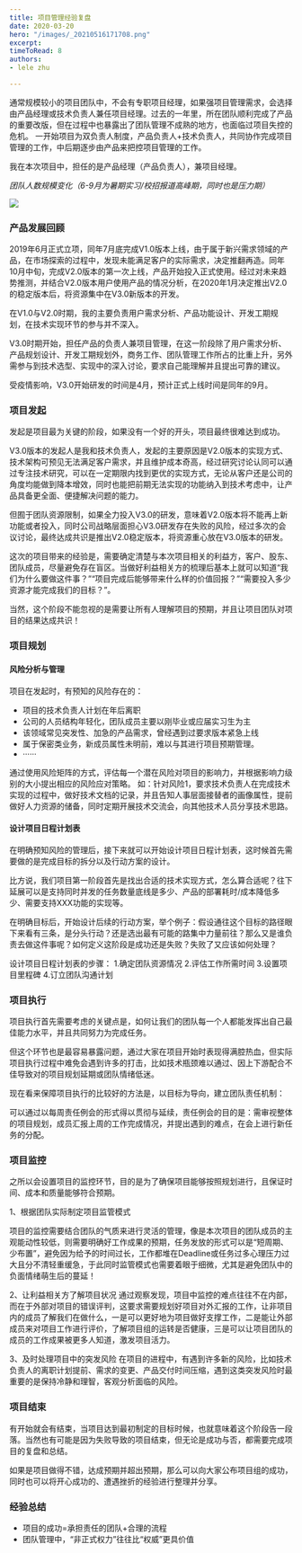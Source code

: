 ```yaml
---
title: 项目管理经验复盘
date: 2020-03-20
hero: "/images/_20210516171708.png"
excerpt: 
timeToRead: 8
authors:
- lele zhu

---
```

通常规模较小的项目团队中，不会有专职项目经理，如果强项目管理需求，会选择由产品经理或技术负责人兼任项目经理。过去的一年里，所在团队顺利完成了产品的重要改版，但在过程中也暴露出了团队管理不成熟的地方，也面临过项目失控的危机。 一开始项目为双负责人制度，产品负责人+技术负责人，共同协作完成项目管理的工作，中后期逐步由产品来把控项目管理的工作。

我在本次项目中，担任的是产品经理（产品负责人），兼项目经理。

_团队人数规模变化（6-9月为暑期实习/校招报道高峰期，同时也是压力期）_

![](/images/团队人数变化.png)

### 产品发展回顾

2019年6月正式立项，同年7月底完成V1.0版本上线，由于属于新兴需求领域的产品，在市场探索的过程中，发现未能满足客户的实际需求，决定推翻再造。同年10月中旬，完成V2.0版本的第一次上线，产品开始投入正式使用。经过对未来趋势推测，并结合V2.0版本用户使用产品的情况分析，在2020年1月决定推出V2.0的稳定版本后，将资源集中在V3.0新版本的开发。

在V1.0与V2.0时期，我的主要负责用户需求分析、产品功能设计、开发工期规划，在技术实现环节的参与并不深入。

 V3.0时期开始，担任产品的负责人兼项目管理，在这一阶段除了用户需求分析、产品规划设计、开发工期规划外，商务工作、团队管理工作所占的比重上升，另外需参与到技术选型、实现中的深入讨论，要求自己能理解并且提出可靠的建议。 

受疫情影响，V3.0开始研发的时间是4月，预计正式上线时间是同年的9月。

### 项目发起

发起是项目最为关键的阶段，如果没有一个好的开头，项目最终很难达到成功。

V3.0版本的发起人是我和技术负责人，发起的主要原因是V2.0版本的实现方式、技术架构可预见无法满足客户需求，并且维护成本奇高，经过研究讨论认同可以通过专注技术研究，可以在一定期限内找到更优的实现方式，无论从客户还是公司的角度均能做到降本增效，同时也能把前期无法实现的功能纳入到技术考虑中，让产品具备更全面、便捷解决问题的能力。

 但囿于团队资源限制，如果全力投入V3.0的研发，意味着V2.0版本将不能再上新功能或者投入，同时公司战略层面担心V3.0研发存在失败的风险，经过多次的会议讨论，最终达成共识是推出V2.0稳定版本，将资源重心放在V3.0版本的研发。 

这次的项目带来的经验是，需要确定清楚与本次项目相关的利益方，客户、股东、团队成员，尽量避免存在盲区。当做好利益相关方的梳理后基本上就可以知道“我们为什么要做这件事？”“项目完成后能够带来什么样的价值回报？”“需要投入多少资源才能完成我们的目标？”。

 当然，这个阶段不能忽视的是需要让所有人理解项目的预期，并且让项目团队对项目的结果达成共识！

### 项目规划

#### 风险分析与管理

项目在发起时，有预知的风险存在的：

* 项目的技术负责人计划在年后离职
* 公司的人员结构年轻化，团队成员主要以刚毕业或应届实习生为主
* 该领域常见突发性、加急的产品需求，曾经遇到过要求版本紧急上线
* 属于保密类业务，新成员属性未明前，难以与其进行项目预期管理。
* ······

通过使用风险矩阵的方式，评估每一个潜在风险对项目的影响力，并根据影响力级别的大小提出相应的风险应对策略。 如：针对风险1，要求技术负责人在完成技术实现的过程中，做好技术文档的记录，并且告知人事层面接替者的画像属性，提前做好人力资源的储备，同时定期开展技术交流会，向其他技术人员分享技术思路。

#### 设计项目日程计划表

在明确预知风险的管理后，接下来就可以开始设计项目日程计划表，这时候首先需要做的是完成目标的拆分以及行动方案的设计。

比方说，我们项目第一阶段首先是找出合适的技术实现方式，怎么算合适呢？往下延展可以是支持同时并发的任务数量底线是多少、产品的部署耗时/成本降低多少、需要支持XXX功能的实现等。 

在明确目标后，开始设计后续的行动方案，举个例子：假设通往这个目标的路径眼下来看有三条，是分头行动？还是选出最有可能的路集中力量前往？那么又是谁负责去做这件事呢？如何定义这阶段是成功还是失败？失败了又应该如何处理？

设计项目日程计划表的步骤：
1\.确定团队资源情况
2\.评估工作所需时间
3\.设置项目里程碑
4\.订立团队沟通计划

### 项目执行

项目执行首先需要考虑的关键点是，如何让我们的团队每一个人都能发挥出自己最佳能力水平，并且共同努力为完成任务。

但这个环节也是最容易暴露问题，通过大家在项目开始时表现得满腔热血，但实际项目执行过程中难免会遇到许多的打击，比如技术瓶颈难以通过、因上下游配合不佳导致对的项目规划延期或团队情绪低迷。 

现在看来保障项目执行的比较好的方法是，以目标为导向，建立团队责任机制： 

可以通过以每周责任例会的形式得以贯彻与延续，责任例会的目的是：需审视整体的项目规划，成员汇报上周的工作完成情况，并提出遇到的难点，在会上进行新任务的分配。

### 项目监控

之所以会设置项目的监控环节，目的是为了确保项目能够按照规划进行，且保证时间、成本和质量能够符合预期。

1、根据团队实际制定项目监管模式 

项目的监控需要结合团队的气质来进行灵活的管理，像是本次项目的团队成员的主观能动性较低，则需要明确好工作成果的预期，任务发放的形式可以是“短周期、少布置”，避免因为给予的时间过长，工作都堆在Deadline或任务过多心理压力过大且分不清轻重缓急，于此同时监管模式也需要着眼于细微，尤其是避免团队中的负面情绪萌生后的蔓延！

 2、让利益相关方了解项目状况 通过观察发现，项目中监控的难点往往不在内部，而在于外部对项目的错误评判，这要求需要规划好项目对外汇报的工作，让非项目内的成员了解我们在做什么，一是可以更好地为项目做好支撑工作，二是能让外部成员来对项目工作进行评价，了解项目组的运转是否健康，三是可以让项目团队的成员的工作成果被更多人知道，激发项目活力。 

3、及时处理项目中的突发风险 在项目的进程中，有遇到许多新的风险，比如技术负责人的离职计划提前、需求的变更、产品交付时间压缩，遇到这类突发风险时最重要的是保持冷静和理智，客观分析面临的风险。

### 项目结束

有开始就会有结束，当项目达到最初制定的目标时候，也就意味着这个阶段告一段落。当然也有可能是因为失败导致的项目结束，但无论是成功与否，都需要完成项目的复盘和总结。

如果是项目做得不错，达成预期并超出预期，那么可以向大家公布项目组的成功，同时也可以将开心成功的、遭遇挫折的经验进行整理并分享。

### 经验总结

* 项目的成功=承担责任的团队+合理的流程 
* 团队管理中，“非正式权力”往往比“权威”更具价值